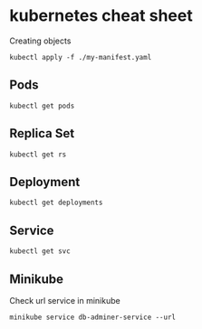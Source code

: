 # kubernetes cheat sheet

Creating objects
```
kubectl apply -f ./my-manifest.yaml  
```

## Pods
```
kubectl get pods
```

## Replica Set 

```
kubectl get rs
```

## Deployment

```
kubectl get deployments
```

## Service 

```
kubectl get svc
```

## Minikube

Check url service in minikube 

```
minikube service db-adminer-service --url
```




